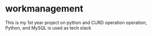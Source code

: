 # workmanagement
This is my 1st year project on python and CURD operation operation, Python, and MySQL is used as tech stack
